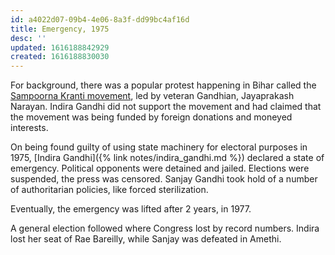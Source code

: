```yaml
---
id: a4022d07-09b4-4e06-8a3f-dd99bc4af16d
title: Emergency, 1975
desc: ''
updated: 1616188842929
created: 1616188830030
---
```


For background, there was a popular protest happening in Bihar called the [Sampoorna Kranti movement](https://en.wikipedia.org/wiki/Bihar_Movement),
led by veteran Gandhian, Jayaprakash Narayan. Indira Gandhi did not support the movement and had claimed that the movement was
being funded by foreign donations and moneyed interests.

On being found guilty of using state machinery for electoral purposes in 1975, [Indira Gandhi]({% link notes/indira_gandhi.md %}) declared a state of emergency.
Political opponents were detained and jailed. Elections were suspended, the press was censored. Sanjay Gandhi took hold of a number
of authoritarian policies, like forced sterilization.

Eventually, the emergency was lifted after 2 years, in 1977.

A general election followed where Congress lost by record numbers. Indira lost her seat of Rae Bareilly, while Sanjay
was defeated in Amethi.
